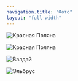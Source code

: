```yaml
---
navigation.title: "Фото"
layout: "full-width"
---
```


![Красная Поляна](20190831.jpg)

![Красная Поляна](20190830.jpg)

![Валдай](20190526.jpg)

![Эльбрус](20150226.jpg)
